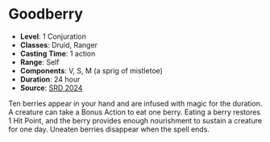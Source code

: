 # Goodberry

- **Level**: 1 Conjuration
- **Classes**: Druid, Ranger
- **Casting Time**: 1 action
- **Range**: Self
- **Components**: V, S, M (a sprig of mistletoe)
- **Duration**: 24 hour
- **Source**: [SRD 2024](../../../srds/SRD_2024.pdf)

Ten berries appear in your hand and are infused with magic for the duration. A creature can take a Bonus Action to eat one berry. Eating a berry restores 1 Hit Point, and the berry provides enough nourishment to sustain a creature for one day. Uneaten berries disappear when the spell ends.

